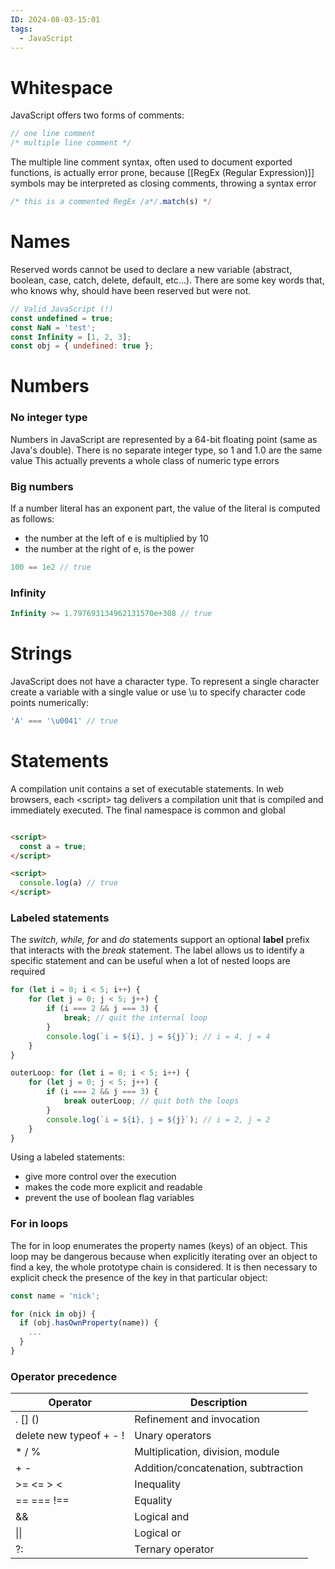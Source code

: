 ```yaml
---
ID: 2024-08-03-15:01
tags:
  - JavaScript
---
```

# Whitespace

JavaScript offers two forms of comments:

```JavaScript
// one line comment
/* multiple line comment */
```

The multiple line comment syntax, often used to document exported functions, is actually error prone, because [[RegEx (Regular Expression)]] symbols may be interpreted as closing comments, throwing a syntax error

```JavaScript
/* this is a commented RegEx /a*/.match(s) */
```

# Names

Reserved words cannot be used to declare a new variable (abstract, boolean, case, catch, delete, default, etc...). There are some key words that, who knows why, should have been reserved but were not.

```JavaScript
// Valid JavaScript (!)
const undefined = true;
const NaN = 'test';
const Infinity = [1, 2, 3];
const obj = { undefined: true };
```

# Numbers

### No integer type

Numbers in JavaScript are represented by a 64-bit floating point (same as Java's double). There is no separate integer type, so 1 and 1.0 are the same value
This actually prevents a whole class of numeric type errors
### Big numbers

If a number literal has an exponent part, the value of the literal is computed as follows:
- the number at the left of e is multiplied by 10
- the number at the right of e, is the power

``` JavaScript
100 == 1e2 // true
```

### Infinity

```JavaScript
Infinity >= 1.797693134962131570e+308 // true
```

# Strings

JavaScript does not have a character type. To represent a single character create a variable with a single value or use \u to specify character code points numerically:

```JavaScript
'A' === '\u0041' // true
```

# Statements

A compilation unit contains a set of executable statements. In web browsers, each \<script> tag delivers a compilation unit that is compiled and immediately executed. The final namespace is common and global

```HTML

<script>
  const a = true;
</script>

<script>
  console.log(a) // true
</script>
```

### Labeled statements

The *switch, while, for* and *do* statements support an optional **label** prefix that interacts with the *break* statement. The label allows us to identify a specific statement and can be useful when a lot of nested loops are required

```JavaScript
for (let i = 0; i < 5; i++) {
    for (let j = 0; j < 5; j++) {
        if (i === 2 && j === 3) {
            break; // quit the internal loop
        }
        console.log(`i = ${i}, j = ${j}`); // i = 4, j = 4
    }
}

outerLoop: for (let i = 0; i < 5; i++) {
    for (let j = 0; j < 5; j++) {
        if (i === 2 && j === 3) {
            break outerLoop; // quit both the loops
        }
        console.log(`i = ${i}, j = ${j}`); // i = 2, j = 2
    }
}
```

Using a labeled statements:
- give more control over the execution
- makes the code more explicit and readable
- prevent the use of boolean flag variables

### For in loops

The for in loop enumerates the property names (keys) of an object. This loop may be dangerous because when explicitly iterating over an object to find a key, the whole prototype chain is considered. It is then necessary to explicit check the presence of the key in that particular object:

```JavaScript
const name = 'nick';

for (nick in obj) {
  if (obj.hasOwnProperty(name)) {
    ...
  }
}
```

### Operator precedence

| Operator                | Description                         |
| ----------------------- | ----------------------------------- |
| . [] ()                 | Refinement and invocation           |
| delete new typeof + - ! | Unary operators                     |
| * / %                   | Multiplication, division, module    |
| + -                     | Addition/concatenation, subtraction |
| \>= <= > <              | Inequality                          |
| \== \=== \!==           | Equality                            |
| &&                      | Logical and                         |
| \|\|                    | Logical or                          |
| ?:                      | Ternary operator                    |
